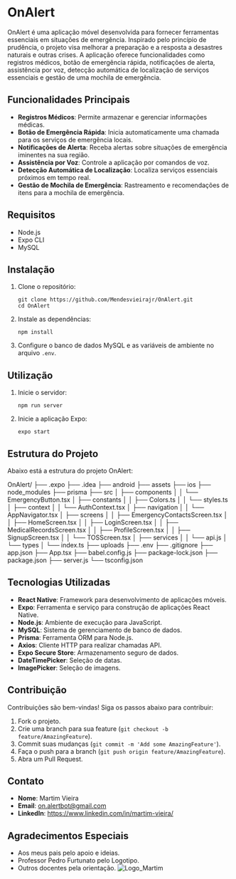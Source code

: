 # OnAlert

OnAlert é uma aplicação móvel desenvolvida para fornecer ferramentas essenciais em situações de emergência. Inspirado pelo princípio de prudência, o projeto visa melhorar a preparação e a resposta a desastres naturais e outras crises. A aplicação oferece funcionalidades como registros médicos, botão de emergência rápida, notificações de alerta, assistência por voz, detecção automática de localização de serviços essenciais e gestão de uma mochila de emergência.

## Funcionalidades Principais

- **Registros Médicos**: Permite armazenar e gerenciar informações médicas.
- **Botão de Emergência Rápida**: Inicia automaticamente uma chamada para os serviços de emergência locais.
- **Notificações de Alerta**: Receba alertas sobre situações de emergência iminentes na sua região.
- **Assistência por Voz**: Controle a aplicação por comandos de voz.
- **Detecção Automática de Localização**: Localiza serviços essenciais próximos em tempo real.
- **Gestão de Mochila de Emergência**: Rastreamento e recomendações de itens para a mochila de emergência.

## Requisitos

- Node.js
- Expo CLI
- MySQL

## Instalação

1. Clone o repositório:
    ```
    git clone https://github.com/Mendesvieirajr/OnAlert.git
    cd OnAlert
    ```
2. Instale as dependências:
    ```
    npm install
    ```
3. Configure o banco de dados MySQL e as variáveis de ambiente no arquivo `.env`.

## Utilização

1. Inicie o servidor:
    ```
    npm run server
    ```
2. Inicie a aplicação Expo:
    ```
    expo start
    ```

## Estrutura do Projeto

Abaixo está a estrutura do projeto OnAlert:

OnAlert/
├── .expo
├── .idea
├── android
├── assets
├── ios
├── node_modules
├── prisma
├── src
│ ├── components
│ │ └── EmergencyButton.tsx
│ ├── constants
│ │ ├── Colors.ts
│ │ └── styles.ts
│ ├── context
│ │ └── AuthContext.tsx
│ ├── navigation
│ │ └── AppNavigator.tsx
│ ├── screens
│ │ ├── EmergencyContactsScreen.tsx
│ │ ├── HomeScreen.tsx
│ │ ├── LoginScreen.tsx
│ │ ├── MedicalRecordsScreen.tsx
│ │ ├── ProfileScreen.tsx
│ │ ├── SignupScreen.tsx
│ │ └── TOSScreen.tsx
│ ├── services
│ │ └── api.js
│ └── types
│ └── index.ts
├── uploads
├── .env
├── .gitignore
├── app.json
├── App.tsx
├── babel.config.js
├── package-lock.json
├── package.json
├── server.js
└── tsconfig.json

## Tecnologias Utilizadas

- **React Native**: Framework para desenvolvimento de aplicações móveis.
- **Expo**: Ferramenta e serviço para construção de aplicações React Native.
- **Node.js**: Ambiente de execução para JavaScript.
- **MySQL**: Sistema de gerenciamento de banco de dados.
- **Prisma**: Ferramenta ORM para Node.js.
- **Axios**: Cliente HTTP para realizar chamadas API.
- **Expo Secure Store**: Armazenamento seguro de dados.
- **DateTimePicker**: Seleção de datas.
- **ImagePicker**: Seleção de imagens.

## Contribuição

Contribuições são bem-vindas! Siga os passos abaixo para contribuir:

1. Fork o projeto.
2. Crie uma branch para sua feature (`git checkout -b feature/AmazingFeature`).
3. Commit suas mudanças (`git commit -m 'Add some AmazingFeature'`).
4. Faça o push para a branch (`git push origin feature/AmazingFeature`).
5. Abra um Pull Request.

## Contato

- **Nome**: Martim Vieira
- **Email**: on.alertbot@gmail.com
- **LinkedIn**: https://www.linkedin.com/in/martim-vieira/

## Agradecimentos Especiais

- Aos meus pais pelo apoio e ideias.
- Professor Pedro Furtunato pelo Logotipo.
- Outros docentes pela orientação.
![Logo_Martim](https://github.com/Mendesvieirajr/Onalert/assets/108261885/e63616d4-3ebb-4113-827d-6a75f44057b5)
